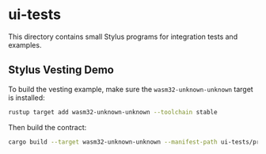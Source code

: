 # ui-tests

This directory contains small Stylus programs for integration tests and examples.

## Stylus Vesting Demo

To build the vesting example, make sure the `wasm32-unknown-unknown` target is installed:

```bash
rustup target add wasm32-unknown-unknown --toolchain stable
```

Then build the contract:

```bash
cargo build --target wasm32-unknown-unknown --manifest-path ui-tests/programs/stylus_vesting/Cargo.toml
```

